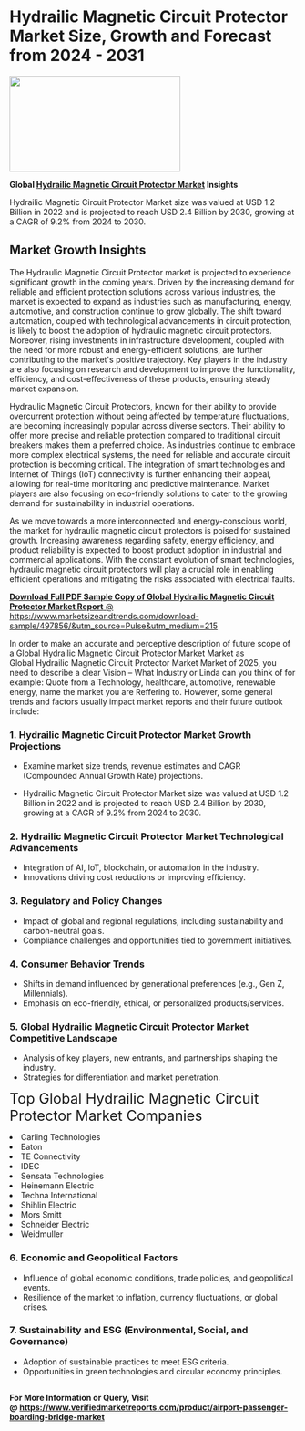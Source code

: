<H1>Hydrailic Magnetic Circuit Protector Market Size, Growth and Forecast from 2024 - 2031</H1><img class="aligncenter size-medium wp-image-584254" src="https://thirdeyenews.in/wp-content/uploads/2024/09/Global-Market-Research-300x168.jpeg" alt="" width="300" height="168" /><p><strong>Global&nbsp;<a href="https://www.marketsizeandtrends.com/download-sample/497856/&amp;utm_source=Pulse&amp;utm_medium=215">Hydrailic Magnetic Circuit Protector Market</a> Insights</strong></p><p>Hydrailic Magnetic Circuit Protector Market size was valued at USD 1.2 Billion in 2022 and is projected to reach USD 2.4 Billion by 2030, growing at a CAGR of 9.2% from 2024 to 2030.</p><p><h2>Market Growth Insights</h2> <p>The Hydraulic Magnetic Circuit Protector market is projected to experience significant growth in the coming years. Driven by the increasing demand for reliable and efficient protection solutions across various industries, the market is expected to expand as industries such as manufacturing, energy, automotive, and construction continue to grow globally. The shift toward automation, coupled with technological advancements in circuit protection, is likely to boost the adoption of hydraulic magnetic circuit protectors. Moreover, rising investments in infrastructure development, coupled with the need for more robust and energy-efficient solutions, are further contributing to the market's positive trajectory. Key players in the industry are also focusing on research and development to improve the functionality, efficiency, and cost-effectiveness of these products, ensuring steady market expansion. </p> <p><a href="download_sample_link" target="_blank"></a></p> <p>Hydraulic Magnetic Circuit Protectors, known for their ability to provide overcurrent protection without being affected by temperature fluctuations, are becoming increasingly popular across diverse sectors. Their ability to offer more precise and reliable protection compared to traditional circuit breakers makes them a preferred choice. As industries continue to embrace more complex electrical systems, the need for reliable and accurate circuit protection is becoming critical. The integration of smart technologies and Internet of Things (IoT) connectivity is further enhancing their appeal, allowing for real-time monitoring and predictive maintenance. Market players are also focusing on eco-friendly solutions to cater to the growing demand for sustainability in industrial operations.</p> <p>As we move towards a more interconnected and energy-conscious world, the market for hydraulic magnetic circuit protectors is poised for sustained growth. Increasing awareness regarding safety, energy efficiency, and product reliability is expected to boost product adoption in industrial and commercial applications. With the constant evolution of smart technologies, hydraulic magnetic circuit protectors will play a crucial role in enabling efficient operations and mitigating the risks associated with electrical faults.</p> <p><a href="get_more_link" target="_blank"></p><p><span class=""><strong>Download Full PDF Sample Copy of Global Hydrailic Magnetic Circuit Protector Market Report</strong> @ <a href="https://www.marketsizeandtrends.com/download-sample/497856/&amp;utm_source=Pulse&amp;utm_medium=215" target="_blank">https://www.marketsizeandtrends.com/download-sample/497856/&amp;utm_source=Pulse&amp;utm_medium=215</a></span></p><p>In order to make an accurate and perceptive description of future scope of a Global&nbsp;Hydrailic Magnetic Circuit Protector Market Market as Global&nbsp;Hydrailic Magnetic Circuit Protector Market Market of 2025, you need to describe a clear Vision &ndash; What Industry or Linda can you think of for example: Quote from a Technology, healthcare, automotive, renewable energy, name the market you are Reffering to. However, some general trends and factors usually impact market reports and their future outlook include:</p><h3>1.&nbsp;<strong>Hydrailic Magnetic Circuit Protector Market Growth Projections</strong></h3><ul><li>Examine market size trends, revenue estimates and CAGR (Compounded Annual Growth Rate) projections.</li><li><p>Hydrailic Magnetic Circuit Protector Market size was valued at USD 1.2 Billion in 2022 and is projected to reach USD 2.4 Billion by 2030, growing at a CAGR of 9.2% from 2024 to 2030.</p></li></ul><h3>2.&nbsp;<strong>Hydrailic Magnetic Circuit Protector Market Technological Advancements</strong></h3><ul><li>Integration of AI, IoT, blockchain, or automation in the industry.</li><li>Innovations driving cost reductions or improving efficiency.</li></ul><h3>3.&nbsp;<strong>Regulatory and Policy Changes</strong></h3><ul><li>Impact of global and regional regulations, including sustainability and carbon-neutral goals.</li><li>Compliance challenges and opportunities tied to government initiatives.</li></ul><h3>4.&nbsp;<strong>Consumer Behavior Trends</strong></h3><ul><li>Shifts in demand influenced by generational preferences (e.g., Gen Z, Millennials).</li><li>Emphasis on eco-friendly, ethical, or personalized products/services.</li></ul><h3>5.&nbsp;<strong>Global Hydrailic Magnetic Circuit Protector Market Competitive Landscape</strong></h3><ul><li>Analysis of key players, new entrants, and partnerships shaping the industry.</li><li>Strategies for differentiation and market penetration.</li></ul><p data-pm-slice="1 1 []"><span style="color: inherit; font-family: inherit; font-size: 25px;">Top Global Hydrailic Magnetic Circuit Protector Market Companies</span></p><div class="" data-test-id=""><p><li>Carling Technologies</li><li> Eaton</li><li> TE Connectivity</li><li> IDEC</li><li> Sensata Technologies</li><li> Heinemann Electric</li><li> Techna International</li><li> Shihlin Electric</li><li> Mors Smitt</li><li> Schneider Electric</li><li> Weidmuller</li></p></div><h3>6.&nbsp;<strong>Economic and Geopolitical Factors</strong></h3><ul><li>Influence of global economic conditions, trade policies, and geopolitical events.</li><li>Resilience of the market to inflation, currency fluctuations, or global crises.</li></ul><h3>7.&nbsp;<strong>Sustainability and ESG (Environmental, Social, and Governance)</strong></h3><ul><li>Adoption of sustainable practices to meet ESG criteria.</li><li>Opportunities in green technologies and circular economy principles.</li></ul><h2><strong style="font-size: 14px;">For More Information or Query, Visit @&nbsp;</strong><a style="background-color: #ffffff; font-size: 14px;" href="https://www.marketsizeandtrends.com/report/hydrailic-magnetic-circuit-protector-market/" target="_blank">https://www.verifiedmarketreports.com/product/airport-passenger-boarding-bridge-market</a></h2>
